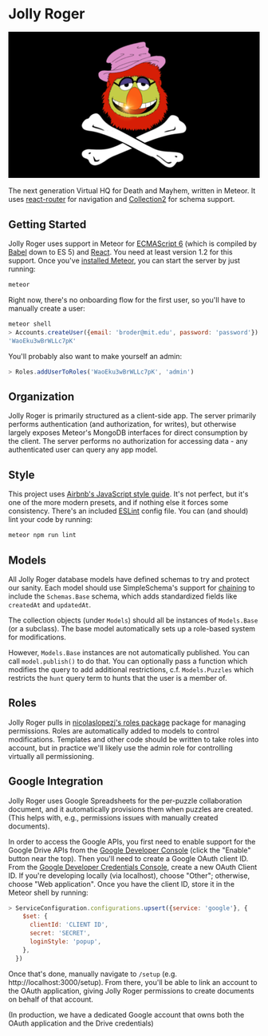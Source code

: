 Jolly Roger
===========

![Jolly Roger](public/images/hero.png)

The next generation Virtual HQ for Death and Mayhem, written in
Meteor. It uses [react-router][react-router] for navigation and
[Collection2][collection2] for schema support.

Getting Started
---------------

Jolly Roger uses support in Meteor for [ECMAScript 6][es6] (which is
compiled by [Babel][babeljs] down to ES 5) and [React][React]. You
need at least version 1.2 for this support. Once you've [installed
Meteor][meteor install], you can start the server by just running:

```bash
meteor
```

Right now, there's no onboarding flow for the first user, so you'll
have to manually create a user:

```js
meteor shell
> Accounts.createUser({email: 'broder@mit.edu', password: 'password'})
'WaoEku3wBrWLLc7pK'
```

You'll probably also want to make yourself an admin:

```js
> Roles.addUserToRoles('WaoEku3wBrWLLc7pK', 'admin')
```

Organization
------------

Jolly Roger is primarily structured as a client-side app. The server
primarily performs authentication (and authorization, for writes), but
otherwise largely exposes Meteor's MongoDB interfaces for direct
consumption by the client. The server performs no authorization for
accessing data - any authenticated user can query any app model.

Style
-----

This project uses [Airbnb's JavaScript style
guide][airbnb-javascript]. It's not perfect, but it's one of the more
modern presets, and if nothing else it forces some
consistency. There's an included [ESLint][] config file.  You can
(and should) lint your code by running:

```bash
meteor npm run lint
```

Models
------

All Jolly Roger database models have defined schemas to try and
protect our sanity. Each model should use SimpleSchema's support for
[chaining][simple-schema-chaining] to include the `Schemas.Base`
schema, which adds standardized fields like `createdAt` and
`updatedAt`.

The collection objects (under `Models`) should all be instances of
`Models.Base` (or a subclass). The base model automatically sets up a
role-based system for modifications.

However, `Models.Base` instances are not automatically published. You
can call `model.publish()` to do that. You can optionally pass a
function which modifies the query to add additional restrictions,
c.f. `Models.Puzzles` which restricts the `hunt` query term to hunts
that the user is a member of.

Roles
-----

Jolly Roger pulls in [nicolaslopezj's roles package][roles] package
for managing permissions. Roles are automatically added to models to
control modifications. Templates and other code should be written to
take roles into account, but in practice we'll likely use the admin
role for controlling virtually all permissioning.

Google Integration
------------------

Jolly Roger uses Google Spreadsheets for the per-puzzle collaboration
document, and it automatically provisions them when puzzles are
created. (This helps with, e.g., permissions issues with manually
created documents).

In order to access the Google APIs, you first need to enable support
for the Google Drive APIs from
the [Google Developer Console][google-developer-drive] (click the
"Enable" button near the top). Then you'll need to create a Google
OAuth client ID. From
the
[Google Developer Credentials Console][google-developer-credentials],
create a new OAuth Client ID. If you're developing locally (via
localhost), choose "Other"; otherwise, choose "Web application". Once
you have the client ID, store it in the Meteor shell by running:

```js
> ServiceConfiguration.configurations.upsert({service: 'google'}, {
    $set: {
      clientId: 'CLIENT ID',
      secret: 'SECRET',
      loginStyle: 'popup',
    },
  })
```

Once that's done, manually navigate to `/setup`
(e.g. http://localhost:3000/setup). From there, you'll be able to link
an account to the OAuth application, giving Jolly Roger permissions to
create documents on behalf of that account.

(In production, we have a dedicated Google account that owns both the
OAuth application and the Drive credentials)

[airbnb-javascript]: https://github.com/airbnb/javascript
[babeljs]: http://babeljs.io
[collection2]: https://atmospherejs.com/aldeed/collection2
[es6]: https://github.com/lukehoban/es6features
[google-developer-credentials]: https://console.developers.google.com/apis/credentials
[google-developer-drive]: https://console.developers.google.com/apis/api/drive.googleapis.com/overview
[ESLint]: http://eslint.org/
[meteor install]: https://www.meteor.com/install
[React]: https://facebook.github.io/react/
[react-router]: https://github.com/rackt/react-router
[roles]: https://atmospherejs.com/nicolaslopezj/roles
[simple-schema-chaining]: https://github.com/aldeed/meteor-simple-schema#combining-simpleschemas
